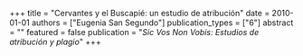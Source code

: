 +++
title = "Cervantes y el Buscapié: un estudio de atribución"
date = 2010-01-01
authors = ["Eugenia San Segundo"]
publication_types = ["6"]
abstract = ""
featured = false
publication = "*Sic Vos Non Vobis: Estudios de atribución y plagio*"
+++

